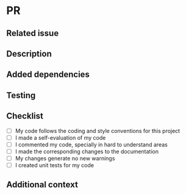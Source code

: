 <!-- Thanks for contributing to IntelliDev.
Please fill this form to create a new pull request. -->

# PR

## Related issue

<!-- Example: Fixes #1
    If not applicable, leave blank or add an explanative comment on why it is not applicable.-->

## Description

<!-- Please include a summary of the change and what problem(s) it solves. -->

## Added dependencies

<!-- Please list any added dependencies for this change. -->

## Testing

<!-- Please describe all tests ran to verify your changes. Provide instructions to reproduce them. Also list any relevant detail about your testing configuration. Please describe the added unit tests as well. -->

## Checklist

- [ ] My code follows the coding and style conventions for this project
- [ ] I made a self-evaluation of my code
- [ ] I commented my code, specially in hard to understand areas
- [ ] I made the corresponding changes to the documentation
- [ ] My changes generate no new warnings
- [ ] I created unit tests for my code

<!-- If an item in the checklist is not applicable, please do not mark it. -->

## Additional context

<!-- Please add any other context about the pull request here. -->